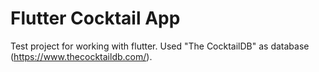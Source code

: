 # Flutter Cocktail App

Test project for working with flutter. Used "The CocktailDB" as database (https://www.thecocktaildb.com/).
